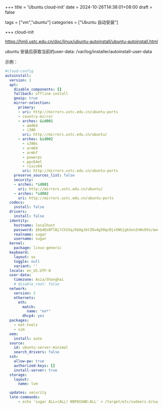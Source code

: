 +++
title = 'Ubuntu cloud-init'
date = 2024-10-26T14:38:01+08:00
draft = false

tags = ["vm","ubuntu"]
categories = ["Ubuntu 自动安装"]

+++
cloud-init 

https://hmli.ustc.edu.cn/doc/linux/ubuntu-autoinstall/ubuntu-autoinstall.html



ubuntu 安装后获取当前的user-data: /var/log/installer/autoinstall-user-data 



示例：

```yaml
#cloud-config
autoinstall:
  version: 1
  apt:
    disable_components: []
    fallback: offline-install
    geoip: true
    mirror-selection:
      primary:
      - uri: http://mirrors.ustc.edu.cn/ubuntu-ports
      - country-mirror
      - arches: &id001
        - amd64
        - i386
        uri: http://mirrors.ustc.edu.cn/ubuntu/
      - arches: &id002
        - s390x
        - arm64
        - armhf
        - powerpc
        - ppc64el
        - riscv64
        uri: http://mirrors.ustc.edu.cn/ubuntu-ports
    preserve_sources_list: false
    security:
    - arches: *id001
      uri: http://mirrors.ustc.edu.cn/ubuntu/
    - arches: *id002
      uri: http://mirrors.ustc.edu.cn/ubuntu-ports
  codecs:
    install: false
  drivers:
    install: false
  identity:
    hostname: localhost
    password: $6$4DsNTlBjlChIXq/O$AgJbtZDu4g50qcDjx5NUjgkSen2nNsOVo/aeo7U5On8NpqHEquCVFCjlmjlVBCVCs6prGev8TYlZG/FDUjKd..
    realname: sugar
    username: sugar
  kernel:
    package: linux-generic
  keyboard:
    layout: us
    toggle: null
    variant: ''
  locale: en_US.UTF-8
  user-data:
    timezone: Asia/Shanghai
    # disable_root: false
  network:
    version: 2
    ethernets:
      eth:
        match:
          name: "en*"
        dhcp4: yes
  packages:
    - net-tools
    - vim
  oem:
    install: auto
  source:
    id: ubuntu-server-minimal
    search_drivers: false
  ssh:
    allow-pw: true
    authorized-keys: []
    install-server: true
  storage:
    layout:
      name: lvm

  updates: security
  late-commands:
      - echo 'sugar ALL=(ALL) NOPASSWD:ALL' > /target/etc/sudoers.d/sugar
```





